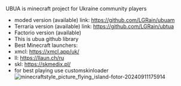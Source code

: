 UBUA is minecraft project for Ukraine community players
- moded version (available) link: https://github.com/LGRain/ubuam
- Terraria version (available) link: https://github.com/LGRain/ubtua
- Factorio version (available)
- This is ubua github library
- Best Minecraft launchers:
- xmcl: https://xmcl.app/uk/
- ll: https://llaun.ch/ru
- skl: https://skmedix.pl/
- for best playing use customskinloader
![minecraftstyle_picture_flying_island-fotor-20240911175914](https://github.com/user-attachments/assets/d1bb7719-3730-42c1-8a96-c78fcef9a773)
